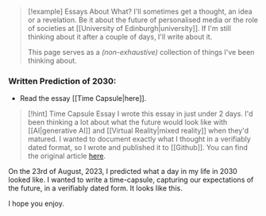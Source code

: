 > [!example] Essays About What?
> I'll sometimes get a thought, an idea or a revelation. Be it about the future of personalised media or the role of societies at [[University of Edinburgh|university]]. If I'm still thinking about it after a couple of days, I'll write about it. 
> 
> This page serves as a *(non-exhaustive)* collection of things I've been thinking about. 


### Written Prediction of 2030:
- Read the essay [[Time Capsule|here]].

> [!hint] Time Capsule Essay
> I wrote this essay in just under 2 days. I'd been thinking a lot about what the future would look like with [[AI|generative AI]] and [[Virtual Reality|mixed reality]] when they'd matured. I wanted to document exactly what I thought in a verifiably dated format, so I wrote and published it to [[Github]]. You can find the original article [here]().


On the 23rd of August, 2023, I predicted what a day in my life in 2030 looked like. I wanted to write a time-capsule, capturing our expectations of the future, in a verifiably dated form. It looks like this.

I hope you enjoy.